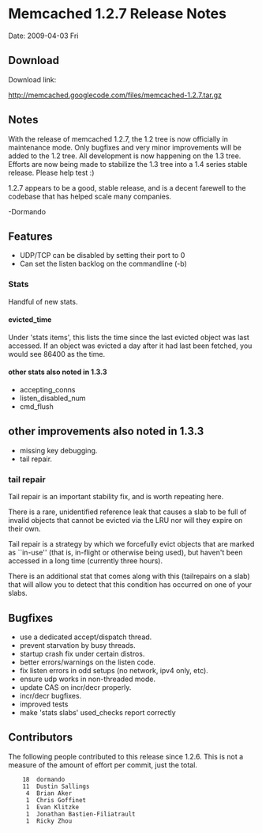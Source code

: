 # Memcached 1.2.7 Release Notes #

Date: 2009-04-03 Fri


## Download ##

Download link:

http://memcached.googlecode.com/files/memcached-1.2.7.tar.gz

## Notes ##

With the release of memcached 1.2.7, the 1.2 tree is now officially in
maintenance mode. Only bugfixes and very minor improvements will be
added to the 1.2 tree. All development is now happening on the 1.3
tree. Efforts are now being made to stabilize the 1.3 tree into a 1.4
series stable release. Please help test :)

1.2.7 appears to be a good, stable release, and is a decent farewell
to the codebase that has helped scale many companies.

-Dormando

## Features ##

  * UDP/TCP can be disabled by setting their port to 0
  * Can set the listen backlog on the commandline (-b)

### Stats ###

Handful of new stats.

#### evicted\_time ####

Under 'stats items', this lists the time since the last evicted object was
last accessed. If an object was evicted a day after it had last been fetched,
you would see 86400 as the time.

#### other stats also noted in 1.3.3 ####

- accepting\_conns
- listen\_disabled\_num
- cmd\_flush

## other improvements also noted in 1.3.3 ##

- missing key debugging.
- tail repair.

### tail repair ###

Tail repair is an important stability fix, and is worth repeating here.

There is a rare, unidentified reference leak that causes a slab to be
full of invalid objects that cannot be evicted via the LRU nor will
they expire on their own.

Tail repair is a strategy by which we forcefully evict objects that
are marked as ``in-use'' (that is, in-flight or otherwise being used),
but haven't been accessed in a long time (currently three hours).

There is an additional stat that comes along with this (tailrepairs on
a slab) that will allow you to detect that this condition has occurred
on one of your slabs.

## Bugfixes ##
  * use a dedicated accept/dispatch thread.
  * prevent starvation by busy threads.
  * startup crash fix under certain distros.
  * better errors/warnings on the listen code.
  * fix listen errors in odd setups (no network, ipv4 only, etc).
  * ensure udp works in non-threaded mode.
  * update CAS on incr/decr properly.
  * incr/decr bugfixes.
  * improved tests
  * make 'stats slabs' used\_checks report correctly

## Contributors ##

The following people contributed to this release since 1.2.6. This is not a
measure of the amount of effort per commit, just the total.

```
    18  dormando
    11  Dustin Sallings
     4  Brian Aker
     1  Chris Goffinet
     1  Evan Klitzke
     1  Jonathan Bastien-Filiatrault
     1  Ricky Zhou
```